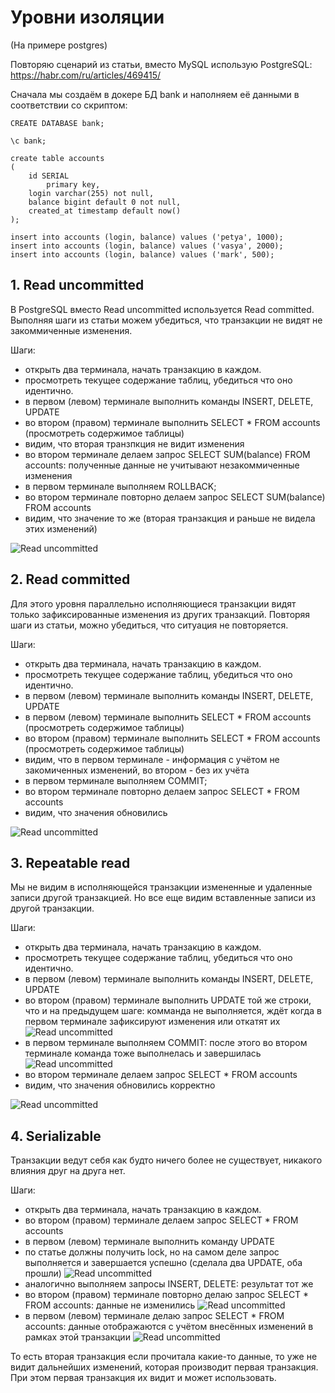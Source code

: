 # Уровни изоляции
(На примере postgres)

Повторяю сценарий из статьи, вместо MySQL использую PostgreSQL: https://habr.com/ru/articles/469415/

Сначала мы создаём в докере БД bank и наполняем её данными в соответствии со скриптом:

```roomsql
CREATE DATABASE bank;

\c bank;

create table accounts
(
	id SERIAL
		primary key,
	login varchar(255) not null,
	balance bigint default 0 not null,
	created_at timestamp default now()
);

insert into accounts (login, balance) values ('petya', 1000);
insert into accounts (login, balance) values ('vasya', 2000);
insert into accounts (login, balance) values ('mark', 500);
```

## 1. Read uncommitted

В PostgreSQL вместо Read uncommitted используется Read committed.
Выполняя шаги из статьи можем убедиться, что транзакции не видят не закоммиченные изменения.

Шаги:
- открыть два терминала, начать транзакцию в каждом.
- просмотреть текущее содержание таблиц, убедиться что оно идентично.
- в первом (левом) терминале выполнить команды INSERT, DELETE, UPDATE
- во втором (правом) терминале выполнить SELECT * FROM accounts (просмотреть содержимое таблицы)
- видим, что вторая транзпкция не видит изменения
- во втором терминале делаем запрос SELECT SUM(balance) FROM accounts: полученные данные не учитывают незакоммиченные изменения
- в первом терминале выполняем ROLLBACK;
- во втором терминале повторно делаем запрос SELECT SUM(balance) FROM accounts
- видим, что значение то же (вторая транзакция и раньше не видела этих изменений)

![Read uncommitted](./resource/Read%20uncommitted/read_uncommitted.png)

## 2. Read committed

Для этого уровня параллельно исполняющиеся транзакции видят только зафиксированные изменения из других транзакций.
Повторяя шаги из статьи, можно убедиться, что ситуация не повторяется.

Шаги:
- открыть два терминала, начать транзакцию в каждом.
- просмотреть текущее содержание таблиц, убедиться что оно идентично.
- в первом (левом) терминале выполнить команды INSERT, DELETE, UPDATE
- в первом (левом) терминале выполнить SELECT * FROM accounts (просмотреть содержимое таблицы)
- во втором (правом) терминале выполнить SELECT * FROM accounts (просмотреть содержимое таблицы)
- видим, что в первом терминале - информация с учётом не закомиченных изменений, во втором - без их учёта
- в первом терминале выполняем COMMIT;
- во втором терминале повторно делаем запрос SELECT * FROM accounts
- видим, что значения обновились

![Read uncommitted](./resource/Read%20committed/read_commited.png)

## 3. Repeatable read

Мы не видим в исполняющейся транзакции измененные и удаленные записи другой транзакцией. Но все еще видим вставленные записи из другой транзакции.

Шаги:
- открыть два терминала, начать транзакцию в каждом.
- просмотреть текущее содержание таблиц, убедиться что оно идентично.
- в первом (левом) терминале выполнить команды INSERT, DELETE, UPDATE
- во втором (правом) терминале выполнить UPDATE той же строки, что и на предыдущем шаге: комманда не выполняется, ждёт когда в первом терминале зафиксируют изменения или откатят их
  ![Read uncommitted](./resource/Repeatable%20read/repeatable_read_1.png)
- в первом терминале выполняем COMMIT: после этого во втором терминале команда тоже выполнелась и завершилась
  ![Read uncommitted](./resource/Repeatable%20read/repeatable_read_2.png)
- во втором терминале делаем запрос SELECT * FROM accounts
- видим, что значения обновились корректно

![Read uncommitted](./resource/Repeatable%20read/repeatable_read_3.png)

## 4. Serializable

Транзакции ведут себя как будто ничего более не существует, никакого влияния друг на друга нет.

Шаги:
- открыть два терминала, начать транзакцию в каждом.
- во втором (правом) терминале делаем запрос SELECT * FROM accounts
- в первом (левом) терминале выполнить команду UPDATE
- по статье должны получить lock, но на самом деле запрос выполняется и завершается успешно (сделала два UPDATE, оба прошли)
  ![Read uncommitted](./resource/Serializable/serializable_1.png)
- аналогично выполняем запросы INSERT, DELETE: результат тот же
- во втором (правом) терминале повторно делаю запрос SELECT * FROM accounts: данные не изменились
  ![Read uncommitted](./resource/Serializable/serializable_3.png)
- в первом (левом) терминале делаю запрос SELECT * FROM accounts: данные отображаются с учётом внесённых изменений в рамках этой транзакции
  ![Read uncommitted](./resource/Serializable/serializable_4.png)

То есть вторая транзакция если прочитала какие-то данные, то уже не видит дальнейших изменений, которая производит первая транзакция. При этом первая транзакция их видит и может использовать.